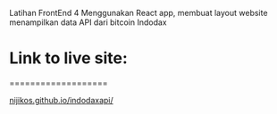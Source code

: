 Latihan FrontEnd 4
Menggunakan React app, membuat layout website menampilkan data API dari bitcoin Indodax

# Link to live site:
===================

[nijikos.github.io/indodaxapi/](https://nijikos.github.io/indodaxapi/)

